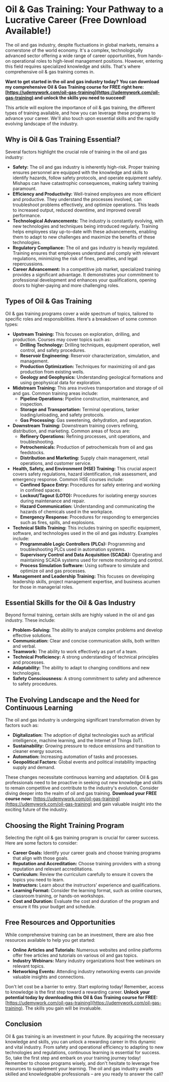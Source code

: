 # Oil & Gas Training: Your Pathway to a Lucrative Career (Free Download Available!)

The oil and gas industry, despite fluctuations in global markets, remains a cornerstone of the world economy. It's a complex, technologically advanced sector offering a wide range of career opportunities, from hands-on operational roles to high-level management positions. However, entering this field requires specialized knowledge and skills. That's where comprehensive oil & gas training comes in.

**Want to get started in the oil and gas industry today? You can download my comprehensive Oil & Gas Training course for FREE right here: [https://udemywork.com/oil-gas-training](https://udemywork.com/oil-gas-training) and unlock the skills you need to succeed!**

This article will explore the importance of oil & gas training, the different types of training available, and how you can leverage these programs to advance your career. We'll also touch upon essential skills and the rapidly evolving landscape of the industry.

## Why is Oil & Gas Training Essential?

Several factors highlight the crucial role of training in the oil and gas industry:

*   **Safety:** The oil and gas industry is inherently high-risk. Proper training ensures personnel are equipped with the knowledge and skills to identify hazards, follow safety protocols, and operate equipment safely. Mishaps can have catastrophic consequences, making safety training paramount.
*   **Efficiency and Productivity:** Well-trained employees are more efficient and productive. They understand the processes involved, can troubleshoot problems effectively, and optimize operations. This leads to increased output, reduced downtime, and improved overall performance.
*   **Technological Advancements:** The industry is constantly evolving, with new technologies and techniques being introduced regularly. Training helps employees stay up-to-date with these advancements, enabling them to adapt to new challenges and maximize the benefits of these technologies.
*   **Regulatory Compliance:** The oil and gas industry is heavily regulated. Training ensures that employees understand and comply with relevant regulations, minimizing the risk of fines, penalties, and legal repercussions.
*   **Career Advancement:**  In a competitive job market, specialized training provides a significant advantage. It demonstrates your commitment to professional development and enhances your qualifications, opening doors to higher-paying and more challenging roles.

## Types of Oil & Gas Training

Oil & gas training programs cover a wide spectrum of topics, tailored to specific roles and responsibilities. Here's a breakdown of some common types:

*   **Upstream Training:** This focuses on exploration, drilling, and production. Courses may cover topics such as:
    *   **Drilling Technology:** Drilling techniques, equipment operation, well control, and safety procedures.
    *   **Reservoir Engineering:** Reservoir characterization, simulation, and management.
    *   **Production Optimization:** Techniques for maximizing oil and gas production from existing wells.
    *   **Geology and Geophysics:** Understanding geological formations and using geophysical data for exploration.
*   **Midstream Training:** This area involves transportation and storage of oil and gas. Common training areas include:
    *   **Pipeline Operations:** Pipeline construction, maintenance, and inspection.
    *   **Storage and Transportation:** Terminal operations, tanker loading/unloading, and safety protocols.
    *   **Gas Processing:** Gas sweetening, dehydration, and separation.
*   **Downstream Training:** Downstream training covers refining, distribution, and marketing. Common areas of focus are:
    *   **Refinery Operations:** Refining processes, unit operations, and troubleshooting.
    *   **Petrochemicals:** Production of petrochemicals from oil and gas feedstocks.
    *   **Distribution and Marketing:** Supply chain management, retail operations, and customer service.
*   **Health, Safety, and Environment (HSE) Training:** This crucial aspect covers safety regulations, hazard identification, risk assessment, and emergency response. Common HSE courses include:
    *   **Confined Space Entry:** Procedures for safely entering and working in confined spaces.
    *   **Lockout/Tagout (LOTO):** Procedures for isolating energy sources during maintenance and repair.
    *   **Hazard Communication:** Understanding and communicating the hazards of chemicals used in the workplace.
    *   **Emergency Response:** Procedures for responding to emergencies such as fires, spills, and explosions.
*   **Technical Skills Training:** This includes training on specific equipment, software, and technologies used in the oil and gas industry. Examples include:
    *   **Programmable Logic Controllers (PLCs):** Programming and troubleshooting PLCs used in automation systems.
    *   **Supervisory Control and Data Acquisition (SCADA):** Operating and maintaining SCADA systems used for remote monitoring and control.
    *   **Process Simulation Software:** Using software to simulate and optimize oil and gas processes.
*   **Management and Leadership Training:** This focuses on developing leadership skills, project management expertise, and business acumen for those in managerial roles.

## Essential Skills for the Oil & Gas Industry

Beyond formal training, certain skills are highly valued in the oil and gas industry. These include:

*   **Problem-Solving:** The ability to analyze complex problems and develop effective solutions.
*   **Communication:** Clear and concise communication skills, both written and verbal.
*   **Teamwork:** The ability to work effectively as part of a team.
*   **Technical Proficiency:**  A strong understanding of technical principles and processes.
*   **Adaptability:** The ability to adapt to changing conditions and new technologies.
*   **Safety Consciousness:** A strong commitment to safety and adherence to safety procedures.

## The Evolving Landscape and the Need for Continuous Learning

The oil and gas industry is undergoing significant transformation driven by factors such as:

*   **Digitalization:** The adoption of digital technologies such as artificial intelligence, machine learning, and the Internet of Things (IoT).
*   **Sustainability:** Growing pressure to reduce emissions and transition to cleaner energy sources.
*   **Automation:** Increasing automation of tasks and processes.
*   **Geopolitical Factors:**  Global events and political instability impacting supply and demand.

These changes necessitate continuous learning and adaptation.  Oil & gas professionals need to be proactive in seeking out new knowledge and skills to remain competitive and contribute to the industry's evolution.  Consider diving deeper into the realm of oil and gas training. **Download your FREE course now:** [https://udemywork.com/oil-gas-training](https://udemywork.com/oil-gas-training) and gain valuable insight into the exciting future of the industry.

## Choosing the Right Training Program

Selecting the right oil & gas training program is crucial for career success. Here are some factors to consider:

*   **Career Goals:**  Identify your career goals and choose training programs that align with those goals.
*   **Reputation and Accreditation:**  Choose training providers with a strong reputation and relevant accreditations.
*   **Curriculum:**  Review the curriculum carefully to ensure it covers the topics you need to learn.
*   **Instructors:**  Learn about the instructors' experience and qualifications.
*   **Learning Format:**  Consider the learning format, such as online courses, classroom training, or hands-on workshops.
*   **Cost and Duration:**  Evaluate the cost and duration of the program and ensure it fits your budget and schedule.

## Free Resources and Opportunities

While comprehensive training can be an investment, there are also free resources available to help you get started:

*   **Online Articles and Tutorials:** Numerous websites and online platforms offer free articles and tutorials on various oil and gas topics.
*   **Industry Webinars:**  Many industry organizations host free webinars on relevant topics.
*   **Networking Events:**  Attending industry networking events can provide valuable insights and connections.

Don't let cost be a barrier to entry. Start exploring today! Remember, access to knowledge is the first step toward a rewarding career.  **Unlock your potential today by downloading this Oil & Gas Training course for FREE:** [https://udemywork.com/oil-gas-training](https://udemywork.com/oil-gas-training). The skills you gain will be invaluable.

## Conclusion

Oil & gas training is an investment in your future. By acquiring the necessary knowledge and skills, you can unlock a rewarding career in this dynamic and vital industry. From safety and operational efficiency to adapting to new technologies and regulations, continuous learning is essential for success. So, take the first step and embark on your training journey today! Remember to choose programs wisely, and don't hesitate to leverage free resources to supplement your learning. The oil and gas industry awaits skilled and knowledgeable professionals – are you ready to answer the call?
